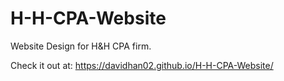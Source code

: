 # H-H-CPA-Website
Website Design for H&amp;H CPA firm.

Check it out at: https://davidhan02.github.io/H-H-CPA-Website/
